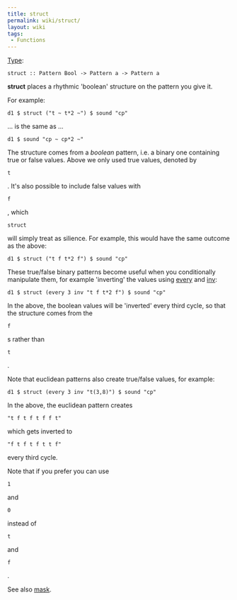 ```yaml
---
title: struct
permalink: wiki/struct/
layout: wiki
tags:
 - Functions
---
```


[Type](/wiki/Type_signature "wikilink"):

    struct :: Pattern Bool -> Pattern a -> Pattern a

**struct** places a rhythmic 'boolean' structure on the pattern you give
it.

For example:

    d1 $ struct ("t ~ t*2 ~") $ sound "cp"

... is the same as ...

    d1 $ sound "cp ~ cp*2 ~"

The structure comes from a *boolean* pattern, i.e. a binary one
containing true or false values. Above we only used true values, denoted
by

    t

. It's also possible to include false values with

    f

, which

    struct

will simply treat as silience. For example, this would have the same
outcome as the above:

    d1 $ struct ("t f t*2 f") $ sound "cp"

These true/false binary patterns become useful when you conditionally
manipulate them, for example 'inverting' the values using
[every](every "wikilink") and [inv](inv "wikilink"):

    d1 $ struct (every 3 inv "t f t*2 f") $ sound "cp"

In the above, the boolean values will be 'inverted' every third cycle,
so that the structure comes from the

    f

s rather than

    t

.

Note that euclidean patterns also create true/false values, for example:

    d1 $ struct (every 3 inv "t(3,8)") $ sound "cp"

In the above, the euclidean pattern creates

    "t f t f t f f t"

which gets inverted to

    "f t f t f t t f"

every third cycle.

Note that if you prefer you can use

    1

and

    0

instead of

    t

and

    f

.

See also [mask](mask "wikilink").
